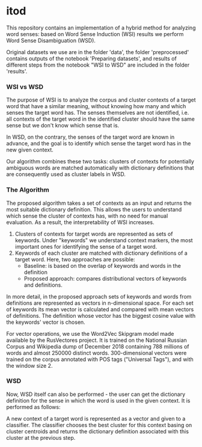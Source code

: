 # itod
This repository contains an implementation of a hybrid method for analyzing word senses: based on Word Sense Induction (WSI) results we perform Word Sense Disambiguation (WSD). 

Original datasets we use are in the folder 'data', the folder 'preprocessed' contains outputs of the notebook 'Preparing datasets', and results of different steps from the notebook "WSI to WSD" are included in the folder 'results'.

### WSI vs WSD 

The purpose of WSI is to analyze the corpus and cluster contexts of a target word that have a similar meaning, without knowing how many and which senses the target word has. The senses themselves are not identified, i.e. all contexts of the target word in the identified cluster should have the same sense but we don't know which sense that is.

In WSD, on the contrary, the senses of the target word are known in advance, and the goal is to identify which sense the target word has in the new given context.

Our algorithm combines these two tasks: clusters of contexts for potentially ambiguous words are matched automatically with dictionary definitions that are consequently used as cluster labels in WSD.

### The Algorithm 

The proposed algorithm takes a set of contexts as an input and returns the most suitable dictionary definition. This allows the users to understand which sense the cluster of contexts has, with no need for manual evaluation. As a result, the interpretability of WSI increases.

1. Clusters of contexts for target words are represented as sets of keywords. Under "keywords" we understand context markers, the most important ones for identifying the sense of a target word.
2. Keywords of each cluster are matched with dictionary definitions of a target word. Here, two approaches are possible:
   - Baseline: is based on the overlap of keywords and words in the definition
   - Proposed approach: compares distributional vectors of keywords and definitions. 
 
In more detail, in the proposed approach sets of keywords and words from definitions are represented as vectors in n-dimensional space. For each set of keywords its mean vector is calculated and compared with mean vectors of definitions. The definition whose vector has the biggest cosine value with the keywords' vector is chosen.

For vector operations, we use the Word2Vec Skipgram model made available by the RusVectores project. It is trained on the National Russian Corpus and Wikipedia dump of December 2018 containing 788 millions of words and almost 250000 distinct words. 300-dimensional vectors were trained on the corpus annotated with POS tags ("Universal Tags"), and with the window size 2.

### WSD 

Now, WSD itself can also be performed - the user can get the dictionary definition for the sense in which the word is used in the given context. It is performed as follows:

A new context of a target word is represented as a vector and given to a classifier. The classifier chooses the best cluster for this context basing on cluster centroids and returns the dictionary definition associated with this cluster at the previous step. 
